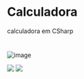 # Calculadora
 calculadora em CSharp
 #
![image](https://user-images.githubusercontent.com/92181116/138366696-87f3e9bc-7589-4d8e-8b18-a9f89afeaa9f.png)

<a href="https://github.com/Patricia-Bandeira" target="_blank"><img src="https://img.shields.io/badge/GitHub-100000?style=for-the-badge&logo=github&logoColor=white" target="_blank"></a> 
<a href = "mailto:patriciabandeira.2611@gmail.com"><img src="https://img.shields.io/badge/-Gmail-%23333?style=for-the-badge&logo=gmail&logoColor=white" target="_blank"></a>
